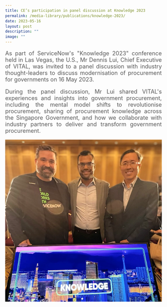 ```yaml
---
title: CE’s participation in panel discussion at Knowledge 2023
permalink: /media-library/publications/knowledge-2023/
date: 2023-05-16
layout: post
description: ""
image: ""
---
```

<p style="font-size: 18px;color:#585858;text-align:justify;">
As part of ServiceNow's "Knowledge 2023" conference held in Las Vegas, the U.S., Mr Dennis Lui, Chief Executive of VITAL, was invited to a panel discussion with industry thought-leaders to discuss modernisation of procurement for governments on 16 May 2023.
</p>


<p style="font-size: 18px;color:#585858;text-align:justify;">
During the panel discussion, Mr Lui shared VITAL's experiences and insights into government procurement, including the mental model shifts to revolutionise procurement, sharing of procurement knowledge across the Singapore Government, and how we collaborate with industry partners to deliver and transform government procurement.
</p>

<img src="/images/Media/knowledge 2023.png">